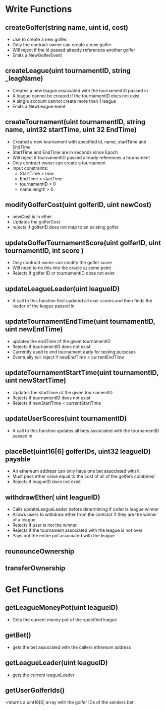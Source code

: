 # Write Functions

## createGolfer(string name, uint id, cost)
  - Use to create a new golfer.
  - Only the contract owner can create a new golfer
  - Will reject if the id passed already references another golfer
  - Emits a NewGolferEvent


## createLeague(uint tournamentID, string _leagName)
  - Creates a new league associated with the tournamentID passed in
  - A league cannot be created if the tournamentID does not exist
  - A single account cannot create more than 1 league
  - Emits a NewLeague event

## createTournament(uint tournamentID, string name, uint32 startTime, uint 32 EndTime)

  - Created a new tournament with specified id, name, startTime and EndTime
  - StartTime and EndTime are in seconds since Epoch
  - Will reject if tournamentID passed already references a tournament
  - Only contract owner can create a tournament
  - Input constraints:
    - StartTime > now
    - EndTime > startTime
    - tournamentID > 0
    - name.length > 0


## modifyGolferCost(uint golferID, uint newCost)
  - newCost is in ether
  - Updates the golferCost
  - rejects if golferID does not map to an existing golfer


## updateGolferTournamentScore(uint golferID, uint tournamentID, int score )
  - Only contract owner can modify the golfer score
  - Will need to tie this into the oracle at some point
  - Rejects if golfer ID or tournamentID does not exist

## updateLeagueLeader(uint leagueID)
  - A call to this function first updated all user scores and then finds the leader of the league passed in


## updateTournamentEndTime(uint tournamentID, uint newEndTime)
  - updates the endTime of the given tournamentID
  - Rejects if tournamentID does not exist
  - Currently used to end tournament early for testing purposes
  - Eventually will reject if newEndTime < currentEndTime

## updateTournamentStartTime(uint tournamentID, uint newStartTime)
  - Updates the startTime of the given tournamentID
  - Rejects if tournamentID does not exist
  - Rejects if newStartTime < currentStartTime

## updateUserScores(uint tournamentID)
  - A call to this function updates all bets associated with the tournamentID passed in

## placeBet(uint16[6] golferIDs, uint32 leagueID) payable
  - An ethereum address can only have one bet associated with it
  - Must pass ether value equal to the cost of all of the golfers combined
  - Rejects if leagueID does not exist


## withdrawEther( uint leagueID)
  - Calls updateLeagueLeader before determining if caller is league winner
  - Allows users to withdraw ether from the contract if they are the winner of a league
  - Rejects if user is not the winner
  - Rejects if the tournament associated with the league is not over
  - Pays out the entire pot associated with the league

## rounounceOwnership

## transferOwnership

# Get Functions
## getLeagueMoneyPot(uint leagueID)
  - Gets the current money pot of the specified league
## getBet()
  - gets the bet associated with the callers ethereum address
## getLeagueLeader(uint leagueID)
  - gets the current leagueLeader

  ## getUserGolferIds()
  -returns a uint16[6] array with the golfer IDs of the senders bet.
